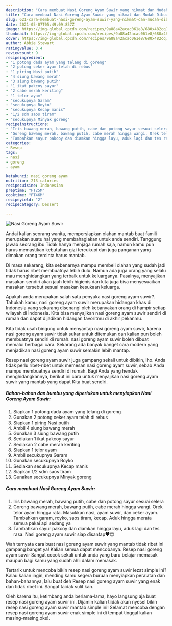 ```yaml
---
description: "Cara membuat Nasi Goreng Ayam Suwir yang nikmat dan Mudah Dibuat"
title: "Cara membuat Nasi Goreng Ayam Suwir yang nikmat dan Mudah Dibuat"
slug: 621-cara-membuat-nasi-goreng-ayam-suwir-yang-nikmat-dan-mudah-dibuat
date: 2021-05-07T05:49:09.857Z
image: https://img-global.cpcdn.com/recipes/9a88a42acac061e8/680x482cq70/nasi-goreng-ayam-suwir-foto-resep-utama.jpg
thumbnail: https://img-global.cpcdn.com/recipes/9a88a42acac061e8/680x482cq70/nasi-goreng-ayam-suwir-foto-resep-utama.jpg
cover: https://img-global.cpcdn.com/recipes/9a88a42acac061e8/680x482cq70/nasi-goreng-ayam-suwir-foto-resep-utama.jpg
author: Abbie Stewart
ratingvalue: 3.4
reviewcount: 9
recipeingredient:
- "1 potong dada ayam yang telang di goreng"
- "2 potong ceker ayam telah di rebus"
- "1 piring Nasi putih"
- "4 siung bawang merah"
- "3 siung bawang putih"
- "1 ikat pakcoy sayur"
- "2 cabe merah keriting"
- "1 telor ayam"
- "secukupnya Garam"
- "secukupnya Royko"
- "secukupnya Kecap manis"
- "1/2 sdm saos tiram"
- "secukupnya Minyak goreng"
recipeinstructions:
- "Iris bawang merah, bawang putih, cabe dan potong sayur sesuai selera"
- "Goreng bawang merah, bawang putih, cabe merah hingga wangi. Orek telor ayam hingga rata. Masukkan nasi, ayam suwir, dan ceker ayam. Tambahkan garam, royko, saos tiram, kecap. Aduk hingga merata semua pakai api sedang ya"
- "Tambahkan sayur pakcoy dan diamkan hingga layu, aduk lagi dan tes rasa. Nasi goreng ayam suwir siap disantap❤😍"
categories:
- Resep
tags:
- nasi
- goreng
- ayam

katakunci: nasi goreng ayam 
nutrition: 213 calories
recipecuisine: Indonesian
preptime: "PT25M"
cooktime: "PT46M"
recipeyield: "2"
recipecategory: Dessert

---
```



![Nasi Goreng Ayam Suwir](https://img-global.cpcdn.com/recipes/9a88a42acac061e8/680x482cq70/nasi-goreng-ayam-suwir-foto-resep-utama.jpg)

Andai kalian seorang wanita, mempersiapkan olahan mantab buat famili merupakan suatu hal yang membahagiakan untuk anda sendiri. Tanggung jawab seorang ibu Tidak hanya menjaga rumah saja, namun kamu pun harus memastikan kebutuhan gizi tercukupi dan juga panganan yang dimakan orang tercinta harus mantab.

Di masa  sekarang, kita sebenarnya mampu membeli olahan yang sudah jadi tidak harus ribet membuatnya lebih dulu. Namun ada juga orang yang selalu mau menghidangkan yang terbaik untuk keluarganya. Pasalnya, menyajikan masakan sendiri akan jauh lebih higienis dan kita juga bisa menyesuaikan masakan tersebut sesuai masakan kesukaan keluarga. 



Apakah anda merupakan salah satu penyuka nasi goreng ayam suwir?. Tahukah kamu, nasi goreng ayam suwir merupakan hidangan khas di Indonesia yang sekarang disenangi oleh kebanyakan orang di hampir setiap wilayah di Indonesia. Kita bisa menyajikan nasi goreng ayam suwir sendiri di rumah dan dapat dijadikan hidangan favoritmu di akhir pekanmu.

Kita tidak usah bingung untuk menyantap nasi goreng ayam suwir, karena nasi goreng ayam suwir tidak sukar untuk ditemukan dan kalian pun boleh membuatnya sendiri di rumah. nasi goreng ayam suwir boleh dibuat memalui berbagai cara. Sekarang ada banyak banget cara modern yang menjadikan nasi goreng ayam suwir semakin lebih mantap.

Resep nasi goreng ayam suwir juga gampang sekali untuk dibikin, lho. Anda tidak perlu ribet-ribet untuk memesan nasi goreng ayam suwir, sebab Anda mampu membuatnya sendiri di rumah. Bagi Anda yang hendak menghidangkannya, berikut ini cara untuk menyajikan nasi goreng ayam suwir yang mantab yang dapat Kita buat sendiri.

<!--inarticleads1-->

##### Bahan-bahan dan bumbu yang diperlukan untuk menyiapkan Nasi Goreng Ayam Suwir:

1. Siapkan 1 potong dada ayam yang telang di goreng
1. Gunakan 2 potong ceker ayam telah di rebus
1. Siapkan 1 piring Nasi putih
1. Ambil 4 siung bawang merah
1. Gunakan 3 siung bawang putih
1. Sediakan 1 ikat pakcoy sayur
1. Sediakan 2 cabe merah keriting
1. Siapkan 1 telor ayam
1. Ambil secukupnya Garam
1. Gunakan secukupnya Royko
1. Sediakan secukupnya Kecap manis
1. Siapkan 1/2 sdm saos tiram
1. Gunakan secukupnya Minyak goreng




<!--inarticleads2-->

##### Cara membuat Nasi Goreng Ayam Suwir:

1. Iris bawang merah, bawang putih, cabe dan potong sayur sesuai selera
1. Goreng bawang merah, bawang putih, cabe merah hingga wangi. Orek telor ayam hingga rata. Masukkan nasi, ayam suwir, dan ceker ayam. Tambahkan garam, royko, saos tiram, kecap. Aduk hingga merata semua pakai api sedang ya
1. Tambahkan sayur pakcoy dan diamkan hingga layu, aduk lagi dan tes rasa. Nasi goreng ayam suwir siap disantap❤😍




Wah ternyata cara buat nasi goreng ayam suwir yang mantab tidak ribet ini gampang banget ya! Kalian semua dapat mencobanya. Resep nasi goreng ayam suwir Sangat cocok sekali untuk anda yang baru belajar memasak maupun bagi kamu yang sudah ahli dalam memasak.

Tertarik untuk mencoba bikin resep nasi goreng ayam suwir lezat simple ini? Kalau kalian ingin, mending kamu segera buruan menyiapkan peralatan dan bahan-bahannya, lalu buat deh Resep nasi goreng ayam suwir yang enak dan tidak ribet ini. Sangat taidak sulit kan. 

Oleh karena itu, ketimbang anda berlama-lama, hayo langsung aja buat resep nasi goreng ayam suwir ini. Dijamin kalian tiidak akan nyesel bikin resep nasi goreng ayam suwir mantab simple ini! Selamat mencoba dengan resep nasi goreng ayam suwir enak simple ini di tempat tinggal kalian masing-masing,oke!.

